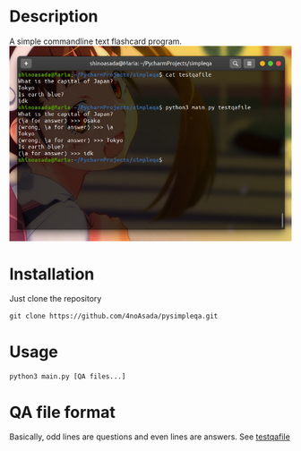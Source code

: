 # Description
A simple commandline text flashcard program.
![Demo](demo.png)

# Installation
Just clone the repository
```shell script
git clone https://github.com/4noAsada/pysimpleqa.git
```
# Usage 
```shell script
python3 main.py [QA files...]
```
# QA file format
Basically, odd lines are questions and even lines are answers. See [testqafile](https://github.com/4noAsada/pysimpleqa/blob/master/testqafile)